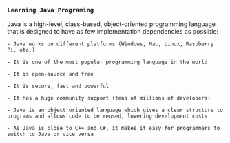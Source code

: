### `Learning Java Programing`

Java is a high-level, class-based, object-oriented programming language that is designed to have as few implementation dependencies as possible:

	- Java works on different platforms (Windows, Mac, Linux, Raspberry Pi, etc.)

	- It is one of the most popular programming language in the world
	
	- It is open-source and free
	
	- It is secure, fast and powerful
	
	- It has a huge community support (tens of millions of developers)
	
	- Java is an object oriented language which gives a clear structure to programs and allows code to be reused, lowering development costs
	
	- As Java is close to C++ and C#, it makes it easy for programmers to switch to Java or vice versa